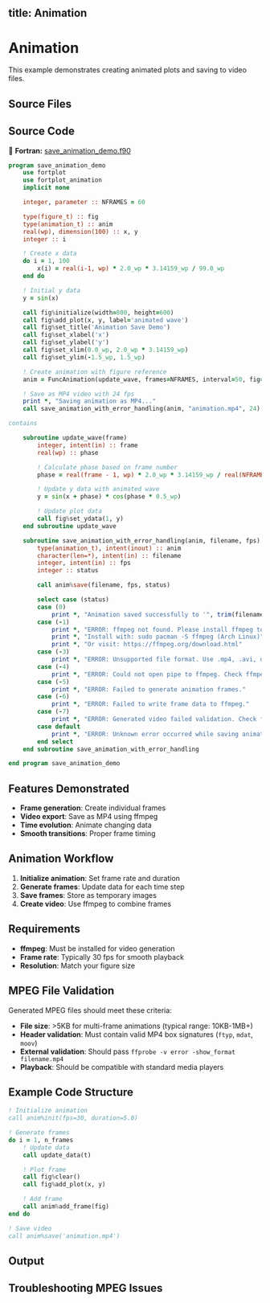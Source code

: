 title: Animation
---

# Animation

This example demonstrates creating animated plots and saving to video files.

## Source Files

## Source Code

🔷 **Fortran:** [save_animation_demo.f90](https://github.com/lazy-fortran/fortplot/blob/main/example/fortran/animation/save_animation_demo.f90)

```fortran
program save_animation_demo
    use fortplot
    use fortplot_animation
    implicit none

    integer, parameter :: NFRAMES = 60

    type(figure_t) :: fig
    type(animation_t) :: anim
    real(wp), dimension(100) :: x, y
    integer :: i

    ! Create x data
    do i = 1, 100
        x(i) = real(i-1, wp) * 2.0_wp * 3.14159_wp / 99.0_wp
    end do

    ! Initial y data
    y = sin(x)

    call fig%initialize(width=800, height=600)
    call fig%add_plot(x, y, label='animated wave')
    call fig%set_title('Animation Save Demo')
    call fig%set_xlabel('x')
    call fig%set_ylabel('y')
    call fig%set_xlim(0.0_wp, 2.0_wp * 3.14159_wp)
    call fig%set_ylim(-1.5_wp, 1.5_wp)

    ! Create animation with figure reference
    anim = FuncAnimation(update_wave, frames=NFRAMES, interval=50, fig=fig)

    ! Save as MP4 video with 24 fps
    print *, "Saving animation as MP4..."
    call save_animation_with_error_handling(anim, "animation.mp4", 24)

contains

    subroutine update_wave(frame)
        integer, intent(in) :: frame
        real(wp) :: phase

        ! Calculate phase based on frame number
        phase = real(frame - 1, wp) * 2.0_wp * 3.14159_wp / real(NFRAMES, wp)

        ! Update y data with animated wave
        y = sin(x + phase) * cos(phase * 0.5_wp)

        ! Update plot data
        call fig%set_ydata(1, y)
    end subroutine update_wave

    subroutine save_animation_with_error_handling(anim, filename, fps)
        type(animation_t), intent(inout) :: anim
        character(len=*), intent(in) :: filename
        integer, intent(in) :: fps
        integer :: status

        call anim%save(filename, fps, status)

        select case (status)
        case (0)
            print *, "Animation saved successfully to '", trim(filename), "'"
        case (-1)
            print *, "ERROR: ffmpeg not found. Please install ffmpeg to save animations."
            print *, "Install with: sudo pacman -S ffmpeg (Arch Linux)"
            print *, "Or visit: https://ffmpeg.org/download.html"
        case (-3)
            print *, "ERROR: Unsupported file format. Use .mp4, .avi, or .mkv"
        case (-4)
            print *, "ERROR: Could not open pipe to ffmpeg. Check ffmpeg installation."
        case (-5)
            print *, "ERROR: Failed to generate animation frames."
        case (-6)
            print *, "ERROR: Failed to write frame data to ffmpeg."
        case (-7)
            print *, "ERROR: Generated video failed validation. Check ffmpeg version."
        case default
            print *, "ERROR: Unknown error occurred while saving animation. Status:", status
        end select
    end subroutine save_animation_with_error_handling

end program save_animation_demo
```

## Features Demonstrated

- **Frame generation**: Create individual frames
- **Video export**: Save as MP4 using ffmpeg
- **Time evolution**: Animate changing data
- **Smooth transitions**: Proper frame timing

## Animation Workflow

1. **Initialize animation**: Set frame rate and duration
2. **Generate frames**: Update data for each time step
3. **Save frames**: Store as temporary images
4. **Create video**: Use ffmpeg to combine frames

## Requirements

- **ffmpeg**: Must be installed for video generation
- **Frame rate**: Typically 30 fps for smooth playback
- **Resolution**: Match your figure size

## MPEG File Validation

Generated MPEG files should meet these criteria:
- **File size**: >5KB for multi-frame animations (typical range: 10KB-1MB+)
- **Header validation**: Must contain valid MP4 box signatures (`ftyp`, `mdat`, `moov`)
- **External validation**: Should pass `ffprobe -v error -show_format filename.mp4`
- **Playback**: Should be compatible with standard media players

## Example Code Structure

```fortran
! Initialize animation
call anim%init(fps=30, duration=5.0)

! Generate frames
do i = 1, n_frames
    ! Update data
    call update_data(t)

    ! Plot frame
    call fig%clear()
    call fig%add_plot(x, y)

    ! Add frame
    call anim%add_frame(fig)
end do

! Save video
call anim%save('animation.mp4')
```

## Output

## Troubleshooting MPEG Issues
